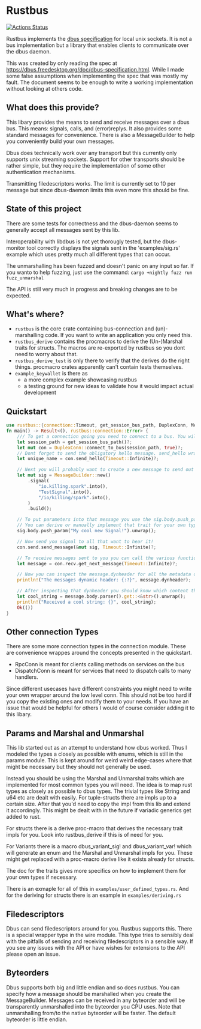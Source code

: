 # Rustbus
[![Actions Status](https://github.com/KillingSpark/rustbus/workflows/CI/badge.svg)](https://github.com/KillingSpark/rustbus/actions?query=workflow%3A"CI")

Rustbus implements the [dbus specification](https://dbus.freedesktop.org/doc/dbus-specification.html) for local unix sockets. It is not a bus implementation but a library
that enables clients to communicate over the dbus daemon.

This was created by only reading the spec at https://dbus.freedesktop.org/doc/dbus-specification.html. While I made some false assumptions when implementing the 
spec that was mostly my fault. The document seems to be enough to write a working implementation without looking at others code. 

## What does this provide?
This libary provides the means to send and receive messages over a dbus bus. This means: signals, calls, and (error)replys. It also provides some standard messages
for convenience. There is also a MessageBuilder to help you conveniently build your own messages.

Dbus does technically work over any transport but this currently only supports unix streaming sockets. Support for other transports should be rather simple, but 
they require the implementation of some other authentication mechanisms.

Transmitting filedescriptors works. The limit is currently set to 10 per message but since dbus-daemon limits this even more this should be fine.

## State of this project
There are some tests for correctness and the dbus-daemon seems to generally accept all messages sent by this lib. 

Interoperability with libdbus is not yet thorougly tested, but the dbus-monitor tool correctly displays the signals sent in the 'examples/sig.rs' 
example which uses pretty much all different types that can occur.

The unmarshalling has been fuzzed and doesn't panic on any input so far. If you wanto to help fuzzing, just use the command: `cargo +nightly fuzz run fuzz_unmarshal` 

The API is still very much in progress and breaking changes are to be expected.

## What's where?
* `rustbus` is the core crate containing bus-connection and (un)-marshalling code. If you want to write an application you only need this.
* `rustbus_derive` contains the procmacros to derive the (Un-)Marshal traits for structs. The macros are re-exported by rustbus so you dont need to worry about that.
* `rustbus_derive_test` is only there to verify that the derives do the right things. procmacro crates apparently can't contain tests themselves.
* `example_keywallet` is there as
    * a more complex example showcasing rustbus
    * a testing ground for new ideas to validate how it would impact actual development


## Quickstart
```rust
use rustbus::{connection::Timeout, get_session_bus_path, DuplexConn, MessageBuilder};
fn main() -> Result<(), rustbus::connection::Error> {
    /// To get a connection going you need to connect to a bus. You will likely use either the session or the system bus.
    let session_path = get_session_bus_path()?;
    let mut con = DuplexConn::connect_to_bus(session_path, true)?;
    // Dont forget to send the obligatory hello message. send_hello wraps the call and parses the response for convenience.
    let unique_name = con.send_hello(Timeout::Infinite)?;

    // Next you will probably want to create a new message to send out to the world
    let mut sig = MessageBuilder::new()
        .signal(
            "io.killing.spark".into(),
            "TestSignal".into(),
            "/io/killing/spark".into(),
        )
        .build();

    // To put parameters into that message you use the sig.body.push_param functions. These accept anything that can be marshalled into a dbus parameter
    // You can derive or manually implement that trait for your own types if you need that.
    sig.body.push_param("My cool new Signal!").unwrap();

    // Now send you signal to all that want to hear it!
    con.send.send_message(&mut sig, Timeout::Infinite)?;

    // To receive messages sent to you you can call the various functions on the RecvConn. The simplest is this:
    let message = con.recv.get_next_message(Timeout::Infinite)?;

    // Now you can inspect the message.dynheader for all the metadata on the message
    println!("The messages dynamic header: {:?}", message.dynheader);

    // After inspecting that dynheader you should know which content the message should contain
    let cool_string = message.body.parser().get::<&str>().unwrap();
    println!("Received a cool string: {}", cool_string);
    Ok(())
}
```

 ## Other connection Types
 There are some more connection types in the connection module. These are convenience wrappes around the concepts presented in the quickstart.
 * RpcConn is meant for clients calling methods on services on the bus
 * DispatchConn is meant for services that need to dispatch calls to many handlers.

 Since different usecases have different constraints you might need to write your own wrapper around the low level conn. This should not be too hard
 if you copy the existing ones and modify them to your needs. If you have an issue that would be helpful for others I would of course consider adding
 it to this libary.

 ## Params and Marshal and Unmarshal
 This lib started out as an attempt to understand how dbus worked. Thus I modeled the types a closely as possible with enums, which is still in the params module.
 This is kept around for weird weird edge-cases where that might be necessary but they should not generally be used.

 Instead you should be using the Marshal and Unmarshal traits which are implemented for most common types you will need. The idea is to map rust types
 as closely as possible to dbus types. The trivial types like String and u64 etc are dealt with easily. For tuple-structs there are impls up to a
 certain size. After that you'd need to copy the impl from this lib and extend it accordingly. This might be dealt with in the future if variadic generics get
 added to rust.

 For structs there is a derive proc-macro that derives the necessary trait impls for you. Look into rustbus_derive if this is of need for you.

 For Variants there is a macro dbus_variant_sig! and dbus_variant_var! which will generate an enum and the Marshal and Unmarshal impls for you. These might get
 replaced with a proc-macro derive like it exists already for structs.

 The doc for the traits gives more specifics on how to implement them for your own types if necessary.

 There is an exmaple for all of this in `examples/user_defined_types.rs`.
 And for the deriving for structs there is an example in `examples/deriving.rs`

 ## Filedescriptors
 Dbus can send filedescriptors around for you. Rustbus supports this. There is a special wrapper type in the wire module. This type tries to sensibly deal with
 the pitfalls of sending and receiving filedescriptors in a sensible way. If you see any issues with the API or have wishes for extensions to the API please
 open an issue.

 ## Byteorders
 Dbus supports both big and little endian and so does rustbus. You can specify how a message should be marshalled when you create the MessageBuilder. Messages
 can be received in any byteorder and will be transparently unmarshalled into the byteorder you CPU uses. Note that unmarshalling from/to the native byteorder will
 be faster. The default byteorder is little endian.
